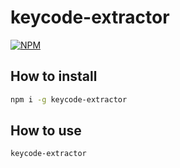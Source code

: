 # keycode-extractor

[![NPM](https://nodei.co/npm/keycode-extractor.png?downloads=true&downloadRank=true&stars=true)](https://nodei.co/npm/keycode-extractor/)

## How to install

```bash
npm i -g keycode-extractor
```

## How to use

```bash
keycode-extractor
```
